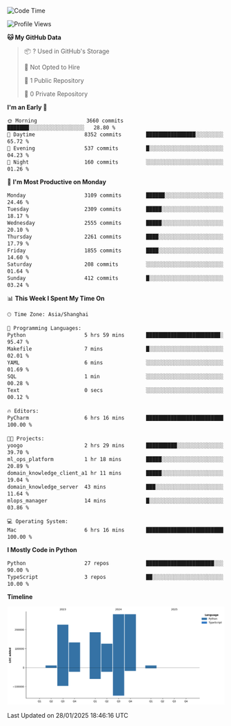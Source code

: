 <!--START_SECTION:waka-->
![Code Time](http://img.shields.io/badge/Code%20Time-84%20hrs%2017%20mins-blue)

![Profile Views](http://img.shields.io/badge/Profile%20Views-0-blue)

**🐱 My GitHub Data** 

> 📦 ? Used in GitHub's Storage 
 > 
> 🚫 Not Opted to Hire
 > 
> 📜 1 Public Repository 
 > 
> 🔑 0 Private Repository 
 > 
**I'm an Early 🐤** 

```text
🌞 Morning                3660 commits        ███████░░░░░░░░░░░░░░░░░░   28.80 % 
🌆 Daytime                8352 commits        ████████████████░░░░░░░░░   65.72 % 
🌃 Evening                537 commits         █░░░░░░░░░░░░░░░░░░░░░░░░   04.23 % 
🌙 Night                  160 commits         ░░░░░░░░░░░░░░░░░░░░░░░░░   01.26 % 
```
📅 **I'm Most Productive on Monday** 

```text
Monday                   3109 commits        ██████░░░░░░░░░░░░░░░░░░░   24.46 % 
Tuesday                  2309 commits        █████░░░░░░░░░░░░░░░░░░░░   18.17 % 
Wednesday                2555 commits        █████░░░░░░░░░░░░░░░░░░░░   20.10 % 
Thursday                 2261 commits        ████░░░░░░░░░░░░░░░░░░░░░   17.79 % 
Friday                   1855 commits        ████░░░░░░░░░░░░░░░░░░░░░   14.60 % 
Saturday                 208 commits         ░░░░░░░░░░░░░░░░░░░░░░░░░   01.64 % 
Sunday                   412 commits         █░░░░░░░░░░░░░░░░░░░░░░░░   03.24 % 
```


📊 **This Week I Spent My Time On** 

```text
🕑︎ Time Zone: Asia/Shanghai

💬 Programming Languages: 
Python                   5 hrs 59 mins       ████████████████████████░   95.47 % 
Makefile                 7 mins              █░░░░░░░░░░░░░░░░░░░░░░░░   02.01 % 
YAML                     6 mins              ░░░░░░░░░░░░░░░░░░░░░░░░░   01.69 % 
SQL                      1 min               ░░░░░░░░░░░░░░░░░░░░░░░░░   00.28 % 
Text                     0 secs              ░░░░░░░░░░░░░░░░░░░░░░░░░   00.12 % 

🔥 Editors: 
PyCharm                  6 hrs 16 mins       █████████████████████████   100.00 % 

🐱‍💻 Projects: 
yoogo                    2 hrs 29 mins       ██████████░░░░░░░░░░░░░░░   39.70 % 
ml_ops_platform          1 hr 18 mins        █████░░░░░░░░░░░░░░░░░░░░   20.89 % 
domain_knowledge_client_a1 hr 11 mins        █████░░░░░░░░░░░░░░░░░░░░   19.04 % 
domain_knowledge_server  43 mins             ███░░░░░░░░░░░░░░░░░░░░░░   11.64 % 
mlops_manager            14 mins             █░░░░░░░░░░░░░░░░░░░░░░░░   03.86 % 

💻 Operating System: 
Mac                      6 hrs 16 mins       █████████████████████████   100.00 % 
```

**I Mostly Code in Python** 

```text
Python                   27 repos            ██████████████████████░░░   90.00 % 
TypeScript               3 repos             ██░░░░░░░░░░░░░░░░░░░░░░░   10.00 % 
```



**Timeline**

![Lines of Code chart](https://raw.githubusercontent.com/jixingyou/jixingyou/main/assets/bar_graph.png)


 Last Updated on 28/01/2025 18:46:16 UTC
<!--END_SECTION:waka-->